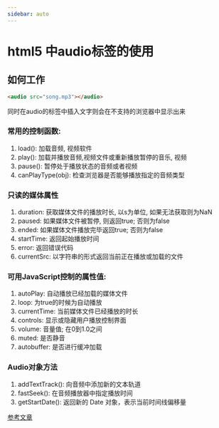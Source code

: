 ```yaml
---
sidebar: auto
---
```


# html5 中audio标签的使用

## 如何工作  
```html
<audio src="song.mp3"></audio>  
```
同时在audio的标签中插入文字则会在不支持的浏览器中显示出来  

### 常用的控制函数:  

 1. load(): 加载音频, 视频软件
 2. play(): 加载并播放音频,视频文件或重新播放暂停的音乐, 视频
 3. pause(): 暂停处于播放状态的音频或者视频
 4. canPlayType(obj): 检查浏览器是否能够播放指定的音频类型  

### 只读的媒体属性  

 1. duration: 获取媒体文件的播放时长, 以s为单位, 如果无法获取则为NaN
 2. paused: 如果媒体文件被暂停, 则返回true; 否则为false  
 3. ended: 如果媒体文件播放完毕返回true; 否则为false
 4. startTime: 返回起始播放时间
 5. error: 返回错误代码
 6. currentSrc: 以字符串的形式返回当前正在播放或加载的文件  

### 可用JavaScript控制的属性值:  

 1. autoPlay: 自动播放已经加载的媒体文件
 2. loop: 为true的时候为自动播放
 3. currentTime: 当前媒体文件已经播放的时长
 4. controls: 显示或隐藏用户播放控制界面
 5. volume: 音量值; 在0到1.0之间
 6. muted: 是否静音  
 7. autobuffer: 是否进行缓冲加载  
   
### Audio对象方法  
 1. addTextTrack(): 向音频中添加新的文本轨道
 2. fastSeek(): 在音频播放器中指定播放时间  
 3. getStartDate(): 返回新的 Date 对象，表示当前时间线偏移量

[参考文章][1]


  [1]: http://caibaojian.com/html5-audio.html